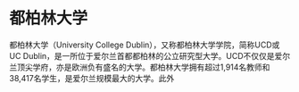 # 都柏林大学

都柏林大学（University College Dublin），又称都柏林大学学院，简称UCD或UC Dublin，是一所位于爱尔兰首都都柏林的公立研究型大学。UCD不仅仅是爱尔兰顶尖学府，亦是欧洲负有盛名的大学。都柏林大学拥有超过1,914名教师和38,417名学生，是爱尔兰规模最大的大学。此外